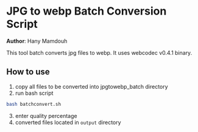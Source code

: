 # JPG to webp Batch Conversion Script
**Author**: Hany Mamdouh

This tool batch converts jpg files to webp. It uses webcodec v0.4.1 binary.

## How to use
1. copy all files to be converted into jpgtowebp_batch directory
2. run bash script
```bash
bash batchconvert.sh
```
3. enter quality percentage
4. converted files located in `output` directory